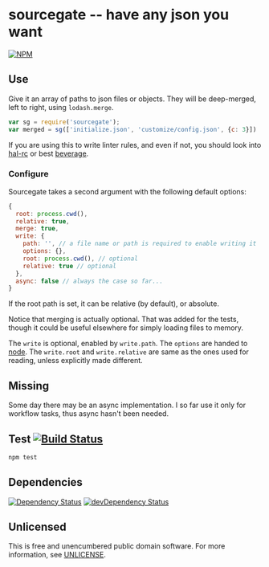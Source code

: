# sourcegate -- have any json you want

[![NPM](https://nodei.co/npm/sourcegate.png?compact=true)](https://www.npmjs.org/package/sourcegate)

## Use

Give it an array of paths to json files or objects.
They will be deep-merged, left to right, using `lodash.merge`.

```javascript
var sg = require('sourcegate');
var merged = sg(['initialize.json', 'customize/config.json', {c: 3}])
```

If you are using this to write linter rules, and even if not,
you should look into [hal-rc](https://github.com/orlin/hal-rc) or best
[beverage](https://github.com/orlin/beverage).

### Configure

Sourcegate takes a second argument with the following default options:

```javascript
{
  root: process.cwd(),
  relative: true,
  merge: true,
  write: {
    path: '', // a file name or path is required to enable writing it
    options: {},
    root: process.cwd(), // optional
    relative: true // optional
  },
  async: false // always the case so far...
}
```

If the root path is set, it can be relative (by default), or absolute.

Notice that merging is actually optional. That was added for the tests,
though it could be useful elsewhere for simply loading files to memory.

The `write` is optional, enabled by `write.path`.  The `options` are handed to [node](https://nodejs.org/api/fs.html#fs_fs_writefile_filename_data_options_callback).
The `write.root` and `write.relative` are same as the ones used for reading,
unless explicitly made different.

## Missing

Some day there may be an async implementation.
I so far use it only for workflow tasks, thus async hasn't been needed.

## Test [![Build Status](https://img.shields.io/travis/orlin/sourcegate.svg?style=flat)](https://travis-ci.org/orlin/sourcegate)

```sh
npm test
```

## Dependencies

[![Dependency Status](https://david-dm.org/orlin/sourcegate.svg)](https://david-dm.org/orlin/sourcegate)
[![devDependency Status](https://david-dm.org/orlin/sourcegate/dev-status.svg)](https://david-dm.org/orlin/sourcegate#info=devDependencies)

## Unlicensed

This is free and unencumbered public domain software.
For more information, see [UNLICENSE](http://unlicense.org).
